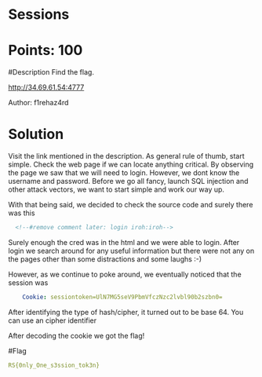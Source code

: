 # Sessions
# Points: 100
#Description
Find the flag.

http://34.69.61.54:4777

Author: f1rehaz4rd

# Solution
Visit the link mentioned in the description. As general rule of thumb, start simple.
Check the web page if we can locate anything critical. By observing the page
we saw that we will need to login. However, we dont know the username and password.
Before we go all fancy, launch SQL injection and other attack vectors, we want to start
simple and work our way up.

With that being said, we decided to check the source code and surely there was this
```html
  <!--#remove comment later: login iroh:iroh-->
```

Surely enough the cred was in the html and we were able to login. After login
we search around for any useful information but there were not any on the pages
other than some distractions and some laughs :-)

However, as we continue to poke around, we eventually noticed that the session was
```yaml
    Cookie: sessiontoken=UlN7MG5seV9PbmVfczNzc2lvbl90b2szbn0=
```

After identifying the type of hash/cipher, it turned out to be base 64. You can use an
cipher identifier

After decoding the cookie we got the flag!

#Flag

```yml
RS{0nly_One_s3ssion_tok3n}
```